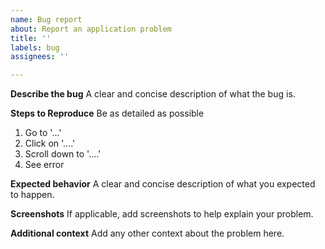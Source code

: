 ```yaml
---
name: Bug report
about: Report an application problem
title: ''
labels: bug
assignees: ''

---
```


**Describe the bug**
A clear and concise description of what the bug is.

**Steps to Reproduce**
Be as detailed as possible
1. Go to '...'
2. Click on '....'
3. Scroll down to '....'
4. See error

**Expected behavior**
A clear and concise description of what you expected to happen.

**Screenshots**
If applicable, add screenshots to help explain your problem.

**Additional context**
Add any other context about the problem here.
